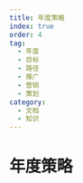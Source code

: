 ```yaml
---
title: 年度策略
index: true
order: 4
tag:
  - 年度
  - 目标
  - 路径
  - 推广
  - 营销
  - 策划
category:
  - 文档
  - 知识
---
```


# 年度策略